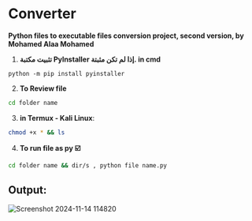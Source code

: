 # Converter
**Python files to executable files conversion project, second version, by Mohamed Alaa Mohamed**

1. **تثبيت مكتبة PyInstaller إذا لم تكن مثبتة. in cmd**
```
python -m pip install pyinstaller
```
2. __To Review file__
 ```bash
cd folder name
   ```
3. __in Termux - Kali Linux__:
```bash 
chmod +x * && ls 
```

4. __To run file as py ☑️__
```bash
cd folder name && dir/s , python file name.py
   ```

## __Output__:
![Screenshot 2024-11-14 114820](https://github.com/user-attachments/assets/61a807c4-ee18-4144-bffb-f492e75e1794)


